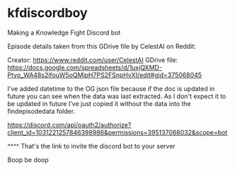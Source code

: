 # kfdiscordboy
Making a Knowledge Fight Discord bot

Episode details taken from this GDrive file by CelestAI on Reddit:

Creator: https://www.reddit.com/user/CelestAI
GDrive file: https://docs.google.com/spreadsheets/d/1uxjQXMD-Ptyo_WA48s2ifouW5oQMjpH7PS2FSnpHvXI/edit#gid=375068045

I've added datetime to the OG json file because if the doc is updated in future you can see when the data was last extracted. As I don't expect it to be updated in future I've just copied it without the data into the findepisodedata folder.

https://discord.com/api/oauth2/authorize?client_id=1031221257846398986&permissions=395137068032&scope=bot

^^^^ That's the link to invite the discord bot to your server

Boop be doop